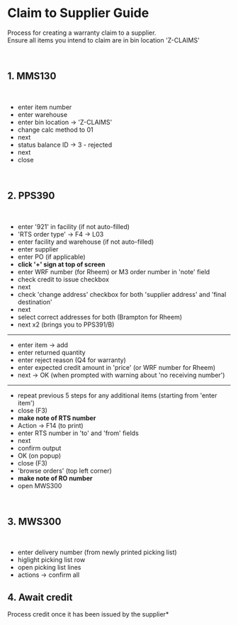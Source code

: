 # Claim to Supplier Guide

Process for creating a warranty claim to a supplier. 
<br>
Ensure all items you intend to claim are in bin location 'Z-CLAIMS'

<br>

## 1. MMS130

<br>

- enter item number
- enter warehouse 
- enter bin location -> 'Z-CLAIMS'
- change calc method to 01
- next
- status balance ID -> 3 - rejected
- next 
- close

<br>

## 2. PPS390

<br>

- enter '921' in facility (if not auto-filled)
- 'RTS order type' -> F4 -> L03
- enter facility and warehouse (if not auto-filled)
- enter supplier
- enter PO (if applicable)
- **click '+' sign at top of screen**
- enter WRF number (for Rheem) or M3 order number in 'note' field
- check credit to issue checkbox
- next
- check 'change address' checkbox for both 'supplier address' and 'final destination' 
- next
- select correct addresses for both (Brampton for Rheem)
- next x2 (brings you to PPS391/B)
---
- enter item -> add
- enter returned quantity
- enter reject reason (Q4 for warranty)
- enter expected credit amount in 'price' (or WRF number for Rheem)
- next -> OK (when prompted with warning about 'no receiving number')
---
- repeat previous 5 steps for any additional items (starting from 'enter item')
- close (F3)
- **make note of RTS number**
- Action -> F14 (to print)
- enter RTS number in 'to' and 'from' fields
- next
- confirm output
- OK (on popup)
- close (F3)
- 'browse orders' (top left corner)
- **make note of RO number**
- open MWS300

<br>

## 3. MWS300

<br>

- enter delivery number (from newly printed picking list)
- higlight picking list row
- open picking list lines
- actions -> confirm all

## 4. Await credit

Process credit once it has been issued by the supplier*
